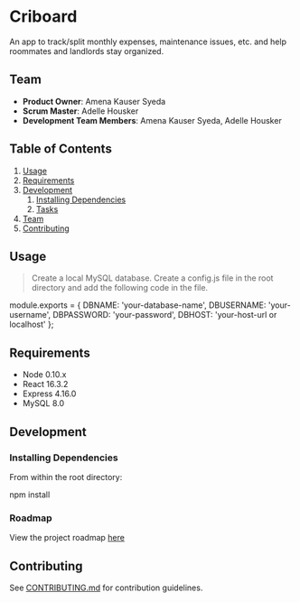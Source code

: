 # Criboard

An app to track/split monthly expenses, maintenance issues, etc. and help roommates and landlords stay organized.

## Team

  - __Product Owner__: Amena Kauser Syeda
  - __Scrum Master__: Adelle Housker
  - __Development Team Members__: Amena Kauser Syeda, Adelle Housker

## Table of Contents

1. [Usage](#Usage)
1. [Requirements](#requirements)
1. [Development](#development)
    1. [Installing Dependencies](#installing-dependencies)
    1. [Tasks](#tasks)
1. [Team](#team)
1. [Contributing](#contributing)

## Usage

> Create a local MySQL database. Create a config.js file in the root directory and add the following code in the file.

module.exports = {
  DBNAME: 'your-database-name',
  DBUSERNAME: 'your-username',
  DBPASSWORD: 'your-password',
  DBHOST: 'your-host-url or localhost'
};

## Requirements

- Node 0.10.x
- React 16.3.2
- Express 4.16.0
- MySQL 8.0

## Development

### Installing Dependencies

From within the root directory:

npm install

### Roadmap

View the project roadmap [here](https://github.com/rpt06-squealing-alligators/criboard/projects)


## Contributing

See [CONTRIBUTING.md](CONTRIBUTING.md) for contribution guidelines.
